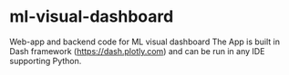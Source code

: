 # ml-visual-dashboard
Web-app and backend code for ML visual dashboard
The App is built in Dash framework (https://dash.plotly.com) and can be run in any IDE supporting Python. 
